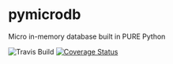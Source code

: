 # pymicrodb
Micro in-memory database built in PURE Python

![Travis Build](https://travis-ci.org/aresowj/pymicrodb.svg?branch=master)
[![Coverage Status](https://coveralls.io/repos/github/aresowj/pymicrodb/badge.svg)](https://coveralls.io/github/aresowj/pymicrodb)

